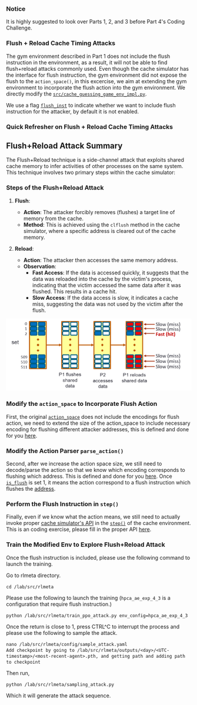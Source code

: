 ### Notice
It is highly suggested to look over Parts 1, 2, and 3 before Part 4's Coding Challenge. 

### Flush + Reload Cache Timing Attacks

The gym environment described in Part 1 does not include the flush instruction in the environment, as a result, it will
not be able to find flush+reload attacks commonly used. Even though the cache simulator has the interface for flush instruction,
the gym environment did not expose the flush to the ```action_space()```, in this excercise, we aim at extending the gym environment to incorporate the flush action into the gym environment. We directly modify the [```src/cache_guessing_game_env_impl.py```](https://github.com/ut-ldma/lab/blob/main/src/cache_guessing_game_env_impl.py).

We use a flag [```flush_inst```](https://github.com/ut-ldma/lab/blob/main/src/cache_guessing_game_env_impl.py#L100) to indicate whether we want to include flush instruction for the attacker, by default it is not enabled.

### Quick Refresher on Flush + Reload Cache Timing Attacks

## Flush+Reload Attack Summary

The Flush+Reload technique is a side-channel attack that exploits shared cache memory to infer activities of other processes on the same system. This technique involves two primary steps within the cache simulator:

### Steps of the Flush+Reload Attack

1. **Flush**:
   - **Action**: The attacker forcibly removes (flushes) a target line of memory from the cache.
   - **Method**: This is achieved using the `clflush` method in the cache simulator, where a specific address is cleared out of the cache memory.

2. **Reload**:
   - **Action**: The attacker then accesses the same memory address.
   - **Observation**:
     - **Fast Access**: If the data is accessed quickly, it suggests that the data was reloaded into the cache by the victim's process, indicating that the victim accessed the same data after it was flushed. This results in a cache hit.
     - **Slow Access**: If the data access is slow, it indicates a cache miss, suggesting the data was not used by the victim after the flush.



<div align="center">
  <img src="fig/flushandreload_almostperfect.png" width="1500" alt="Flush and Reload Illustration">
</div>


### Modify the ```action_space``` to Incorporate Flush Action

First, the original [```action_space```](https://github.com/ut-ldma/lab/blob/main/src/cache_guessing_game_env_impl.py#L172) does not include the encodings for flush action, we need to extend the size of the action_space to include necessary encoding for flushing different attacker addresses, this is defined and done for you [here](https://github.com/ut-ldma/lab/blob/main/src/cache_guessing_game_env_impl.py#L177).

### Modify the Action Parser ```parse_action()``` 

Second, after we increase the action space size, we still need to decode/parse the action so that we know which encoding corresponds to flushing which address. This is defined and done for you [here](https://github.com/ut-ldma/lab/blob/main/src/cache_guessing_game_env_impl.py#L441). Once [```is_flush```](https://github.com/ut-ldma/lab/blob/main/src/cache_guessing_game_env_impl.py#L446) is set 1, it means the action correspond to a flush instruction which flushes the [address](https://github.com/ut-ldma/lab/blob/main/src/cache_guessing_game_env_impl.py#L445).

### Perform the Flush Instruction in ```step()```

Finally, even if we know what the action means, we still need to actually invoke proper [cache simulator's API](https://github.com/ut-ldma/lab/blob/main/src/cache_guessing_game_env_impl.py) in the [```step()```](https://github.com/ut-ldma/lab/blob/main/src/cache_guessing_game_env_impl.py?plain=1#L204) of the cache environment. This is an coding exercise, please fill in the proper API [here](https://github.com/ut-ldma/lab/blob/main/src/cache_guessing_game_env_impl.py?plain=1#L295).

### Train the Modified Env to Explore Flush+Reload Attack

Once the flush instruction is included, please use the following command to launch the training.

Go to rlmeta directory.
```
cd /lab/src/rlmeta
```

Please use the following to launch the training (```hpca_ae_exp_4_3``` is a configuration that require flush instruction.)

```
python /lab/src/rlmeta/train_ppo_attack.py env_config=hpca_ae_exp_4_3
```

Once the return is close to 1, press CTRL^C to interrupt the process and please use the following to sample the attack.

```
nano /lab/src/rlmeta/config/sample_attack.yaml
Add checkpoint by going to /lab/src/rlmeta/outputs/<day>/<UTC-timestamp>/<most-recent-agent>.pth, and getting path and adding path to checkpoint
```
Then run, 

```
python /lab/src/rlmeta/sampling_attack.py
```
Which it will generate the attack sequence.
